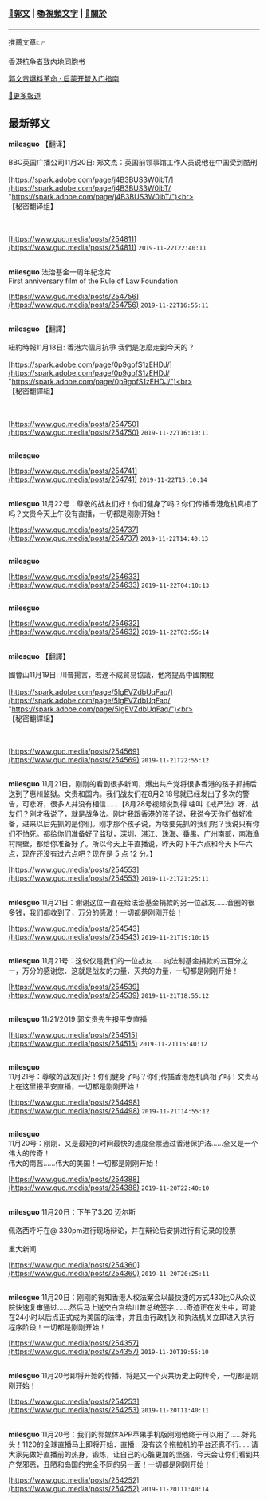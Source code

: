 ###  [:eagle:郭文](https://github.com/ourhimalayas/txt) | [:books:視頻文字](https://github.com/ourhimalayas/txt/blob/master/content/README.md) | [:pray:關於](https://github.com/ourhimalayas/home/tree/master/about)
---

推薦文章:point_right:

[香港抗争者致内地同胞书](https://github.com/ourhimalayas/news/blob/master/2019/08/a_letter_from_the_hong_kong_people.md)

[郭文贵爆料革命 · 启蒙开智入门指南](https://github.com/ourhimalayas/txt/issues/1)

[:newspaper:更多報道](https://github.com/ourhimalayas/news) 

## 最新郭文


**milesguo** 【翻译】<br><br>BBC英国广播公司11月20日: 郑文杰：英国前领事馆工作人员说他在中国受到酷刑<br><br>[https://spark.adobe.com/page/j4B3BUS3W0ibT/](https://spark.adobe.com/page/j4B3BUS3W0ibT/ "https://spark.adobe.com/page/j4B3BUS3W0ibT/")<br><br>【秘密翻译组】<br><br><br>

[https://www.guo.media/posts/254811](https://www.guo.media/posts/254811) `2019-11-22T22:40:11`
##

**milesguo** 法治基金一周年紀念片 <br>First anniversary film of the Rule of Law Foundation

[https://www.guo.media/posts/254756](https://www.guo.media/posts/254756) `2019-11-22T16:55:11`
##

**milesguo** 【翻譯】<br><br>紐約時報11月18日: 香港六個月抗爭 我們是怎麼走到今天的？<br><br>[https://spark.adobe.com/page/0p9gofS1zEHDJ/](https://spark.adobe.com/page/0p9gofS1zEHDJ/ "https://spark.adobe.com/page/0p9gofS1zEHDJ/")<br><br>【秘密翻譯組】<br><br><br>

[https://www.guo.media/posts/254750](https://www.guo.media/posts/254750) `2019-11-22T16:10:11`
##

**milesguo** 

[https://www.guo.media/posts/254741](https://www.guo.media/posts/254741) `2019-11-22T15:10:14`
##

**milesguo** 11月22号：尊敬的战友们好！你们健身了吗？你们传播香港危机真相了吗？文贵今天上午没有直播，一切都是刚刚开始！

[https://www.guo.media/posts/254737](https://www.guo.media/posts/254737) `2019-11-22T14:40:13`
##

**milesguo** 

[https://www.guo.media/posts/254633](https://www.guo.media/posts/254633) `2019-11-22T04:10:13`
##

**milesguo** 

[https://www.guo.media/posts/254632](https://www.guo.media/posts/254632) `2019-11-22T03:55:14`
##

**milesguo** 【翻譯】<br><br>國會山11月19日: 川普揚言，若達不成貿易協議，他將提高中國關稅<br><br>[https://spark.adobe.com/page/5IgEVZdbUqFaq/](https://spark.adobe.com/page/5IgEVZdbUqFaq/ "https://spark.adobe.com/page/5IgEVZdbUqFaq/")<br><br>【秘密翻譯組】<br><br><br>

[https://www.guo.media/posts/254569](https://www.guo.media/posts/254569) `2019-11-21T22:55:12`
##

**milesguo** 11月21日，刚刚的看到很多新闻，爆出共产党将很多香港的孩子抓捕后送到了惠州监狱。文贵和国内。我们战友们在8月2 18号就已经发出了多次的警告，可悲呀，很多人并没有相信……【8月28号视频说到得  啥叫《戒严法》呀，战友们？刚才我说了，就是战争法。刚才我跟香港的孩子说，我说今天你们做好准备，进来以后先抓的是你们。刚才那个孩子说，为啥要先抓的我们呢？我说只有你们不怕死。都给你们准备好了监狱，深圳、湛江、珠海、番禺、广州南部，南海渔村隔壁，都给你准备好了。所以今天上午直播说，昨天的下午六点和今天下午六点，现在还没有过六点吧？现在是 5 点 12 分。】

[https://www.guo.media/posts/254553](https://www.guo.media/posts/254553) `2019-11-21T21:25:11`
##

**milesguo** 11月21日：谢谢这位一直在给法治基金捐款的另一位战友……音圈的很多钱，我们都收到了，万分的感激！一切都是刚刚开始！

[https://www.guo.media/posts/254543](https://www.guo.media/posts/254543) `2019-11-21T19:10:15`
##

**milesguo** 11月21号：这仅仅是我们的一位战友……向法制基金捐款的五百分之一，万分的感谢您．这就是战友的力量．灭共的力量．一切都是刚刚开始！

[https://www.guo.media/posts/254539](https://www.guo.media/posts/254539) `2019-11-21T18:55:12`
##

**milesguo** 11/21/2019 郭文贵先生报平安直播

[https://www.guo.media/posts/254515](https://www.guo.media/posts/254515) `2019-11-21T16:40:12`
##

**milesguo** <br>11月21号：尊敬的战友们好！你们健身了吗？你们传插香港危机真相了吗！文贵马上在这里报平安直播，一切都是刚刚开始！

[https://www.guo.media/posts/254498](https://www.guo.media/posts/254498) `2019-11-21T14:55:12`
##

**milesguo** <br>11月20号：刚刚．又是最短的时间最快的速度全票通过香港保护法……全又是一个伟大的传奇！<br>伟大的南茜……伟大的美国！一切都是刚刚开始！

[https://www.guo.media/posts/254388](https://www.guo.media/posts/254388) `2019-11-20T22:40:10`
##

**milesguo** 11月20日：下午了3.20 迈尔斯<br><br> 佩洛西呼吁在@ 330pm进行现场辩论，并在辩论后安排进行有记录的投票<br><br> 重大新闻

[https://www.guo.media/posts/254360](https://www.guo.media/posts/254360) `2019-11-20T20:25:11`
##

**milesguo** 11月20日：刚刚的得知香港人权法案会以最快捷的方式430比O从众议院快速复审通过……然后马上送交白宫给川普总统签字……奇迹正在发生中，可能在24小时以后点正式成为美国的法律，并且由行政机关和执法机关立即进入执行程序阶段！一切都是刚刚开始！

[https://www.guo.media/posts/254357](https://www.guo.media/posts/254357) `2019-11-20T19:55:10`
##

**milesguo** 11月20号即将开始的传播，将是又一个灭共历史上的传奇，一切都是刚刚开始！

[https://www.guo.media/posts/254253](https://www.guo.media/posts/254253) `2019-11-20T11:40:11`
##

**milesguo** 11月20号：我们的郭媒体APP苹果手机版刚刚他终于可以用了……好兆头！1120的全球直播马上即将开始．直播．没有这个拖拉机的平台还真不行……请大家先做好直播前的热身，锻炼，让自己的心脏更加的坚强，今天会让你们看到共产党邪恶，丑陋和岛国的完全不同的另一面！一切都是刚刚开始！

[https://www.guo.media/posts/254252](https://www.guo.media/posts/254252) `2019-11-20T11:40:14`
##

